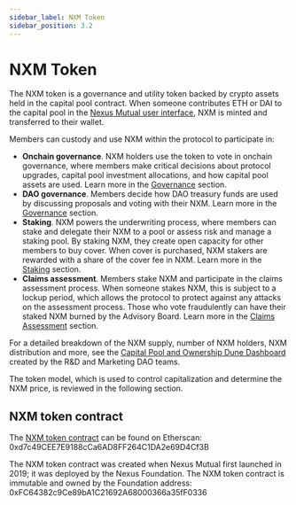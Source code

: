 ```yaml
---
sidebar_label: NXM Token
sidebar_position: 3.2
---
```


# NXM Token

The NXM token is a governance and utility token backed by crypto assets held in the capital pool contract. When someone contributes ETH or DAI to the capital pool in the [Nexus Mutual user interface](https://app.nexusmutual.io/swap), NXM is minted and transferred to their wallet.

Members can custody and use NXM within the protocol to participate in:
* **Onchain governance**. NXM holders use the token to vote in onchain governance, where members make critical decisions about protocol upgrades, capital pool investment allocations, and how capital pool assets are used. Learn more in the [Governance](/governance/) section.
* **DAO governance**. Members decide how DAO treasury funds are used by discussing proposals and voting with their NXM. Learn more in the [Governance](/governance/) section.
* **Staking**. NXM powers the underwriting process, where members can stake and delegate their NXM to a pool or assess risk and manage a staking pool. By staking NXM, they create open capacity for other members to buy cover. When cover is purchased, NXM stakers are rewarded with a share of the cover fee in NXM. Learn more in the [Staking](/protocol/staking/) section. 
* **Claims assessment**. Members stake NXM and participate in the claims assessment process. When someone stakes NXM, this is subject to a lockup period, which allows the protocol to protect against any attacks on the assessment process. Those who vote fraudulently can have their staked NXM burned by the Advisory Board. Learn more in the [Claims Assessment](/protocol/claims-assessment) section.

For a detailed breakdown of the NXM supply, number of NXM holders, NXM distribution and more, see the [Capital Pool and Ownership Dune Dashboard](https://dune.com/nexus_mutual/capital-pool-and-ownership) created by the R&D and Marketing DAO teams.

The token model, which is used to control capitalization and determine the NXM price, is reviewed in the following section.

## NXM token contract

The [NXM token contract](https://etherscan.io/token/0xd7c49cee7e9188cca6ad8ff264c1da2e69d4cf3b) can be found on Etherscan: 0xd7c49CEE7E9188cCa6AD8FF264C1DA2e69D4Cf3B

The NXM token contract was created when Nexus Mutual first launched in 2019; it was deployed by the Nexus Foundation. The NXM token contract is immutable and owned by the Foundation address: 0xFC64382c9Ce89bA1C21692A68000366a35fF0336
